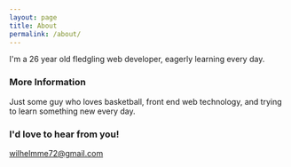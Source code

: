 ```yaml
---
layout: page
title: About
permalink: /about/
---
```


I'm a 26 year old fledgling web developer, eagerly learning every day.

### More Information

Just some guy who loves basketball, front end web technology, and trying to learn something new every day.

### I'd love to hear from you!

[wilhelmme72@gmail.com](mailto:wilhelmme72@gmail.com)